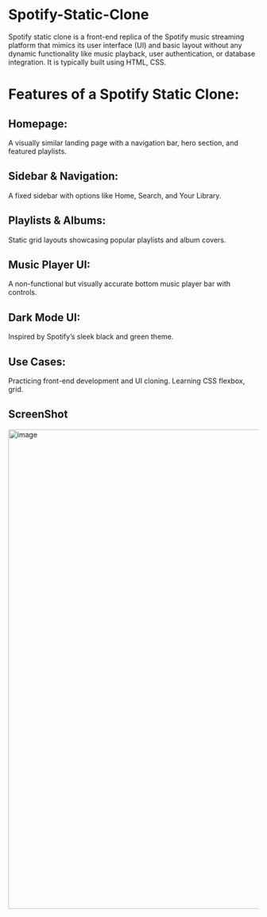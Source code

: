 # Spotify-Static-Clone
Spotify static clone is a front-end replica of the Spotify music streaming platform that mimics its user interface (UI) and basic layout without any dynamic functionality like music playback, user authentication, or database integration. It is typically built using HTML, CSS.

# Features of a Spotify Static Clone:
## Homepage:
A visually similar landing page with a navigation bar, hero section, and featured playlists.

## Sidebar & Navigation:
A fixed sidebar with options like Home, Search, and Your Library.

## Playlists & Albums:
Static grid layouts showcasing popular playlists and album covers.

## Music Player UI:
A non-functional but visually accurate bottom music player bar with controls.

## Dark Mode UI:
Inspired by Spotify’s sleek black and green theme.

## Use Cases:
Practicing front-end development and UI cloning. Learning CSS flexbox, grid.

## ScreenShot
<img width="1908" height="963" alt="image" src="https://github.com/user-attachments/assets/a874e843-f3b0-4f14-bba0-ad41698c4623" />

